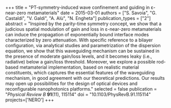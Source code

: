 +++
title = "PT-symmetry-induced wave confinement and guiding in ε-near-zero metamaterials"
date = 2015-03-01
authors = ["S. Savoia", "G. Castaldi", "V. Galdi", "A. Alù", "N. Engheta"]
publication_types = ["2"]
abstract = "Inspired by the parity-time symmetry concept, we show that a judicious spatial modulation of gain and loss in ε-near-zero metamaterials can induce the propagation of exponentially bound interface modes characterized by zero attenuation. With specific reference to a bilayer configuration, via analytical studies and parametrization of the dispersion equation, we show that this waveguiding mechanism can be sustained in the presence of moderate gain/loss levels, and it becomes leaky (i.e., radiative) below a gain/loss threshold. Moreover, we explore a possible rod-based metamaterial implementation, based on realistic material constituents, which captures the essential features of the waveguiding mechanism, in good agreement with our theoretical predictions. Our results may open up possibilities for the design of optical devices and reconfigurable nanophotonics platforms."
selected = false
publication = "*Physical Review B* **91**(11), 115114"
doi = "10.1103/PhysRevB.91.115114"
projects=['NERO']
+++
